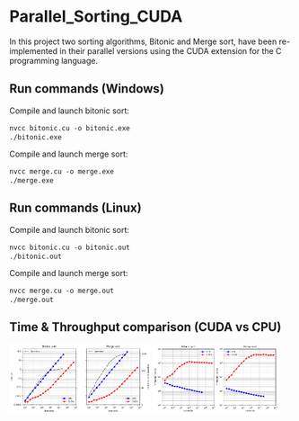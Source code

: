 # Parallel_Sorting_CUDA
In this project two sorting algorithms, Bitonic and Merge sort, have been re-implemented in their parallel versions using the CUDA extension for the C programming language.

## Run commands (Windows)
Compile and launch bitonic sort:
```
nvcc bitonic.cu -o bitonic.exe
./bitonic.exe
```

Compile and launch merge sort:
```
nvcc merge.cu -o merge.exe
./merge.exe
```

## Run commands (Linux)
Compile and launch bitonic sort:
```
nvcc bitonic.cu -o bitonic.out
./bitonic.out
```

Compile and launch merge sort:
```
nvcc merge.cu -o merge.out
./merge.out
```

## Time & Throughput comparison (CUDA vs CPU)
<img src="resources/time.png" width="50%"> <img src="resources/throughput.png" width="44.4%"/> 


